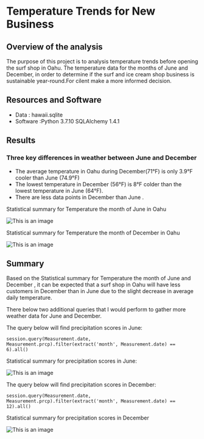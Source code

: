 # Temperature Trends for New Business

## Overview of the analysis

The purpose of this project is to analysis temperature trends before opening the surf shop  in Oahu. The temperature data for the months of June and December, in order to determine if the surf and ice cream shop business is sustainable year-round.For cilent make a more informed decision.


## Resources and Software
- Data : hawaii.sqlite
- Software :Python 3.7.10
SQLAlchemy 1.4.1

## Results
### Three key differences in weather between June and December

- The average temperature in Oahu during December(71°F) is only 3.9°F cooler than June (74.9°F)
- The lowest temperature in December (56°F)  is 8°F colder than the lowest temperature in June (64°F).
- There are less data points in December than June .


Statistical summary for  Temperature the month of June in Oahu  

![This is an image](https://github.com/NadaAdem/Surfs_up/blob/main/Resources/June_temp.png)



Statistical summary for  Temperature the month of December in Oahu  

![This is an image](https://github.com/NadaAdem/Surfs_up/blob/main/Resources/Dec_temp.png)


## Summary
Based on the  Statistical summary for  Temperature the month of June and  December , it can be expected that a surf shop in Oahu will have less customers in December than in June due to the slight decrease in average daily temperature. 

 There below two additional queries that I would perform to gather more weather data for June and December.

The query below will find precipitation scores in June:


```
session.query(Measurement.date, Measurement.prcp).filter(extract('month', Measurement.date) == 6).all()
```

Statistical summary for  precipitation scores in June:

![This is an image](https://github.com/NadaAdem/Surfs_up/blob/main/Resources/june_prec.png)


The query below will find precipitation scores in December:

```
session.query(Measurement.date, Measurement.prcp).filter(extract('month', Measurement.date) == 12).all()
```
Statistical summary for  precipitation scores in December

![This is an image](https://github.com/NadaAdem/Surfs_up/blob/main/Resources/december_prec.png)
